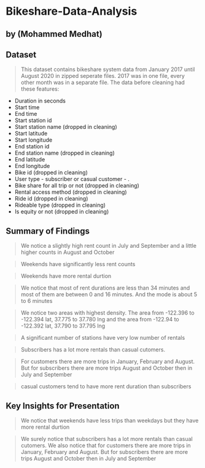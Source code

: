 # Bikeshare-Data-Analysis

## by (Mohammed Medhat)


## Dataset

> This dataset contains bikeshare system data from January 2017 until August 2020 in zipped seperate files. 2017 was in one file, every other month was in a separate file. The data before cleaning had these features:

- Duration in seconds
- Start time
- End time
- Start station id
- Start station name (dropped in cleaning)
- Start latitude
- Start longitude
- End station id
- End station name (dropped in cleaning)
- End latitude
- End longitude
- Bike id (dropped in cleaning)
- User type - subscriber or casual customer - .
- Bike share for all trip or not (dropped in cleaning)
- Rental access method (dropped in cleaning)
- Ride id (dropped in cleaning)
- Rideable type (dropped in cleaning)
- Is equity or not (dropped in cleaning)



## Summary of Findings

> We notice a slightly high rent count in July and September and a little higher counts in August and October

> Weekends have significantly less rent counts

> Weekends have more rental durtion

> We notice that most of rent durations are less than 34 minutes and most of them are between 0 and 16 minutes. And the mode is about 5 to 6 minutes

> We notice two areas with highest density. The area from -122.396 to -122.394 lat, 37.775 to 37.780 lng and the area from -122.94 to -122.392 lat, 37.790 to 37.795 lng

> A significant number of stations have very low number of rentals

> Subscribers has a lot more rentals than casual cutomers. 

> For customers there are more trips in January, February and August. But for subscribers there are more trips August and October then in July and September

> casual customers tend to have more rent duration than subscribers


## Key Insights for Presentation

> We notice that weekends have less trips than weekdays but they have more rental durtion

> We surely notice that subscribers has a lot more rentals than casual cutomers. We also notice that for customers there are more trips in January, February and August. But for subscribers there are more trips August and October then in July and September
